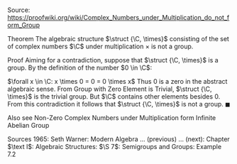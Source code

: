# 

Source: https://proofwiki.org/wiki/Complex_Numbers_under_Multiplication_do_not_form_Group



Theorem
The algebraic structure $\struct {\C, \times}$ consisting of the set of complex numbers $\C$ under multiplication $\times$ is not a group.


Proof
Aiming for a contradiction, suppose that $\struct {\C, \times}$ is a group.
By the definition of the number $0 \in \C$:

$\forall x \in \C: x \times 0 = 0 = 0 \times x$
Thus $0$ is a zero in the abstract algebraic sense.
From Group with Zero Element is Trivial, $\struct {\C, \times}$ is the trivial group.
But $\C$ contains other elements besides $0$.
From this contradiction it follows that $\struct {\C, \times}$ is not a group.
$\blacksquare$


Also see
Non-Zero Complex Numbers under Multiplication form Infinite Abelian Group


Sources
1965: Seth Warner: Modern Algebra ... (previous) ... (next): Chapter $\text I$: Algebraic Structures: $\S 7$: Semigroups and Groups: Example $7.2$




